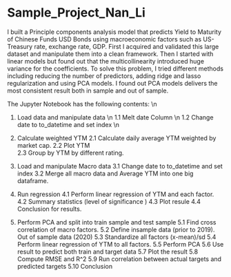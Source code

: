 # Sample_Project_Nan_Li

I built a Principle components analysis model that predicts Yield to Maturity of Chinese Funds USD Bonds using macroeconomic factors such as US-Treasury rate, exchange rate, GDP. First I acquired and validated this large dataset and manipulate them into a clean framework. Then I started with linear models but found out that the multicollinearity introduced huge variance for the coefficients. To solve this problem, I tried different methods including reducing the number of predictors, adding ridge and lasso regularization and using PCA models. I found out PCA models delivers the most consistent result both in sample and out of sample.

The Jupyter Notebook has the following contents: \n
  1. Load data and manipulate data \n
        1.1 Melt date Column \n
        1.2 Change date to to_datetime and set index \n
    
  2. Calculate weighted YTM 
        2.1 Calculate daily average YTM weighted by market cap. 
        2.2 Plot YTM         
        2.3 Group by YTM by different rating.
  3. Load and manipulate Macro data
        3.1 Change date to to_datetime and set index
        3.2 Merge all macro data and Average YTM into one big dataframe. 
  4. Run regression 
        4.1 Perform linear regression of YTM and each factor. 
        4.2 Summary statistics (level of significance )
        4.3 Plot resule
        4.4 Conclusion for results. 
  5. Perform PCA and split into train sample and test sample
        5.1 Find cross correlation of macro factors. 
        5.2 Define insample data (prior to 2019). Out of sample data (2020)
        5.3 Standardize all factors (x-mean)/sd
        5.4 Perform linear regression of YTM to all factors. 
        5.5 Perform PCA 
        5.6 Use result to predict both train and target data
        5.7 Plot the result
        5.8 Compute RMSE and R^2
        5.9 Run correlation between actual targets and predicted targets
        5.10 Conclusion 
